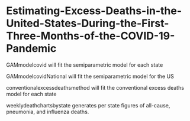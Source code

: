 # Estimating-Excess-Deaths-in-the-United-States-During-the-First-Three-Months-of-the-COVID-19-Pandemic

GAMmodelcovid will fit the semiparametric model for each state

GAMmodelcovidNational will fit the semiparametric model for the US

conventionalexcessdeathsmethod will fit the conventional excess deaths model for each state

weeklydeathchartsbystate generates per state figures of all-cause, pneumonia, and influenza deaths.
